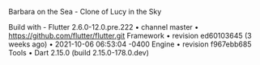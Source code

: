 Barbara on the Sea - 
Clone of Lucy in the Sky

Build with - 
Flutter 2.6.0-12.0.pre.222 • channel master • https://github.com/flutter/flutter.git
Framework • revision ed60103645 (3 weeks ago) • 2021-10-06 06:53:04 -0400
Engine • revision f967ebb685
Tools • Dart 2.15.0 (build 2.15.0-178.0.dev)

